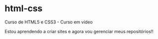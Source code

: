 # html-css
 Curso de HTML5 e CSS3 - Curso em vídeo

Estou aprendendo a criar sites e agora vou gerenciar meus repositórios!!